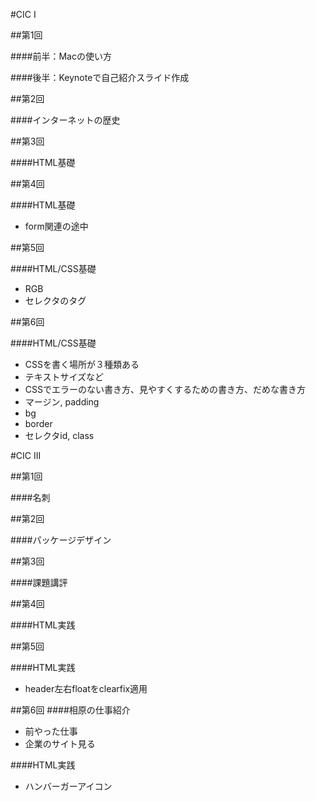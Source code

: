 #CIC I

##第1回

####前半：Macの使い方

####後半：Keynoteで自己紹介スライド作成


##第2回

####インターネットの歴史

##第3回

####HTML基礎


##第4回

####HTML基礎- form関連の途中
##第5回
####HTML/CSS基礎
- RGB
- セレクタのタグ##第6回
####HTML/CSS基礎
 - CSSを書く場所が３種類ある - テキストサイズなど - CSSでエラーのない書き方、見やすくするための書き方、だめな書き方 - マージン, padding - bg - border - セレクタid, class
#CIC III
##第1回
####名刺


##第2回
####パッケージデザイン
##第3回
####課題講評
##第4回
####HTML実践

##第5回
####HTML実践
- header左右floatをclearfix適用
##第6回
####相原の仕事紹介
- 前やった仕事
- 企業のサイト見る

####HTML実践
- ハンバーガーアイコン